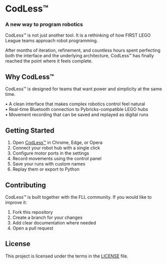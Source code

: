 # CodLess™

### A new way to program robotics

CodLess™ is not just another tool. It is a rethinking of how FIRST LEGO League teams approach robot programming.  

After months of iteration, refinement, and countless hours spent perfecting both the interface and the underlying architecture, CodLess™ has finally reached the point where it feels complete.  

## Why CodLess™

CodLess™ is designed for teams that want power and simplicity at the same time.  

• A clean interface that makes complex robotics control feel natural  
• Real-time Bluetooth connection to Pybricks-compatible LEGO hubs  
• Movement recording that can be saved and replayed as digital runs  

## Getting Started

1. Open [CodLess™](https://rani367.github.io/CodLess/) in Chrome, Edge, or Opera  
2. Connect your robot hub with a single click  
3. Configure motor ports in the settings  
4. Record movements using the control panel  
5. Save your runs with custom names  
6. Replay them or export to Python  

## Contributing

CodLess™ is built together with the FLL community. If you would like to improve it:  

1. Fork this repository  
2. Create a branch for your changes  
3. Add clear documentation where needed  
4. Open a pull request  

## License

This project is licensed under the terms in the [LICENSE](LICENSE) file.  
